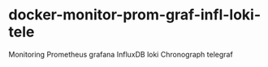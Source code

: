# docker-monitor-prom-graf-infl-loki-tele
Monitoring Prometheus grafana InfluxDB loki Chronograph telegraf
